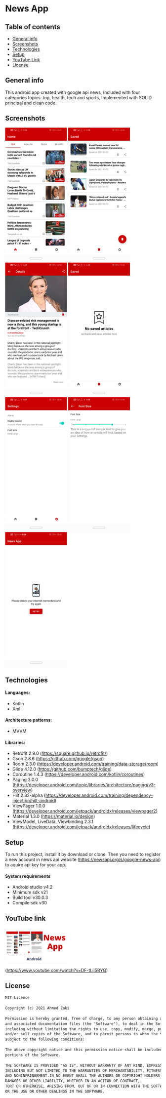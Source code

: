 # News App


## Table of contents
* [General info](#general-info)
* [Screenshots](#screenshots)
* [Technologies](#technologies)
* [Setup](#setup)
* [YouTube Link](#youtube-link)
* [License](#license)

## General info

This android app created with google api news, Included with four categories topics: top, health,
tech and sports, Implemented with SOLID principal and clean code.

## Screenshots

<img src="images/1-home.jpg" width="200" > <img src="images/2-saved.jpg" width="200">
<img src="images/3-details.jpg" width="200" >
<img src="images/4-no-saved.jpg" width="200" >
<img src="images/5-settings.jpg" width="200" >
<img src="images/6-font.jpg" width="200" >
<img src="images/7-connection.jpg" width="200" >

## Technologies

#### Languages:
- Kotlin 
- Xml

#### Architecture patterns:
- MVVM

#### Libraries:
- Retrofit  2.9.0 (https://square.github.io/retrofit/)
- Gson      2.8.6 (https://github.com/google/gson)
- Room      2.3.0 (https://developer.android.com/training/data-storage/room)
- Glide     4.12.0 (https://github.com/bumptech/glide)
- Coroutine 1.4.3 (https://developer.android.com/kotlin/coroutines)
- Paging    3.0.0 (https://developer.android.com/topic/libraries/architecture/paging/v3-overview)
- Hilt      2.32-alpha (https://developer.android.com/training/dependency-injection/hilt-android)
- ViewPager 1.0.0 (https://developer.android.com/jetpack/androidx/releases/viewpager2)
- Material  1.3.0 (https://material.io/design) 
- ViewModel, LiveData, Viewbinding 2.3.1 (https://developer.android.com/jetpack/androidx/releases/lifecycle)

## Setup

To run this project, install it by download or clone.
Then you need to register a new account
in news api website (https://newsapi.org/s/google-news-api) 
to aquire api key for your app.

#### System requirements
- Android studio v4.2
- Minimum sdk v21
- Build tool v30.0.3
- Compile sdk v30

## YouTube link 

<img src="images/thumbnail.png" width="200">

(https://www.youtube.com/watch?v=DF-tLjI5BYQ)

## License

```html
MIT Licence 

Copyright (c) 2021 Ahmed Zaki

Permission is hereby granted, free of charge, to any person obtaining a copy of this software
and associated documentation files (the "Software"), to deal in the Software without restriction,
including without limitation the rights to use, copy, modify, merge, publish, distribute, sublicense,
and/or sell copies of the Software, and to permit persons to whom the Software is furnished to do so, 
subject to the following conditions:

The above copyright notice and this permission notice shall be included in all copies or substantial 
portions of the Software.

THE SOFTWARE IS PROVIDED "AS IS", WITHOUT WARRANTY OF ANY KIND, EXPRESS OR IMPLIED, 
INCLUDING BUT NOT LIMITED TO THE WARRANTIES OF MERCHANTABILITY, FITNESS FOR A PARTICULAR PURPOSE
AND NONINFRINGEMENT.IN NO EVENT SHALL THE AUTHORS OR COPYRIGHT HOLDERS BE LIABLE FOR ANY CLAIM,
DAMAGES OR OTHER LIABILITY, WHETHER IN AN ACTION OF CONTRACT,
TORT OR OTHERWISE, ARISING FROM, OUT OF OR IN CONNECTION WITH THE SOFTWARE
OR THE USE OR OTHER DEALINGS IN THE SOFTWARE.
```
